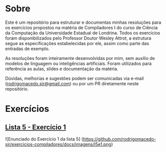 # Sobre
Este é um repositório para estruturar e documentas minhas resoluções para os exercícios propostos na matéria de Compiladores I do curso de Ciência da Computação da Universidade Estadual de Londrina. Todos os exercícios foram disponibilizados pelo Professor Doutor Wesley Attrot, a estrutura segue as especificações estabelecidas por ele, assim como parte das entradas de exemplo.

As resoluções foram inteiramente desenvolvidas por mim, sem auxílio de modelos de linguagem ou inteligências artificiais. Foram utilizados para referência as aulas, slides e documentação da matéria.

Dúvidas, melhorias e sugestões podem ser comunicadas via e-mail (rodrigomacedo.sjr@gmail.com) ou por um PR diretamente neste repositório.

# Exercícios
## [Lista 5 - Exercício 1](https://github.com/rodrigomacedo-sjr/exercicios-compiladores/tree/main/src)
![Enunciado do Exercício 1 da lista 5] (https://github.com/rodrigomacedo-sjr/exercicios-compiladores/docs/imagens/l5e1.png)
